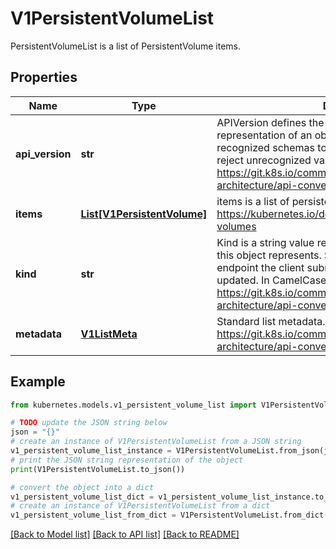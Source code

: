 # V1PersistentVolumeList

PersistentVolumeList is a list of PersistentVolume items.

## Properties

Name | Type | Description | Notes
------------ | ------------- | ------------- | -------------
**api_version** | **str** | APIVersion defines the versioned schema of this representation of an object. Servers should convert recognized schemas to the latest internal value, and may reject unrecognized values. More info: https://git.k8s.io/community/contributors/devel/sig-architecture/api-conventions.md#resources | [optional] 
**items** | [**List[V1PersistentVolume]**](V1PersistentVolume.md) | items is a list of persistent volumes. More info: https://kubernetes.io/docs/concepts/storage/persistent-volumes | 
**kind** | **str** | Kind is a string value representing the REST resource this object represents. Servers may infer this from the endpoint the client submits requests to. Cannot be updated. In CamelCase. More info: https://git.k8s.io/community/contributors/devel/sig-architecture/api-conventions.md#types-kinds | [optional] 
**metadata** | [**V1ListMeta**](V1ListMeta.md) | Standard list metadata. More info: https://git.k8s.io/community/contributors/devel/sig-architecture/api-conventions.md#types-kinds | [optional] 

## Example

```python
from kubernetes.models.v1_persistent_volume_list import V1PersistentVolumeList

# TODO update the JSON string below
json = "{}"
# create an instance of V1PersistentVolumeList from a JSON string
v1_persistent_volume_list_instance = V1PersistentVolumeList.from_json(json)
# print the JSON string representation of the object
print(V1PersistentVolumeList.to_json())

# convert the object into a dict
v1_persistent_volume_list_dict = v1_persistent_volume_list_instance.to_dict()
# create an instance of V1PersistentVolumeList from a dict
v1_persistent_volume_list_from_dict = V1PersistentVolumeList.from_dict(v1_persistent_volume_list_dict)
```
[[Back to Model list]](../README.md#documentation-for-models) [[Back to API list]](../README.md#documentation-for-api-endpoints) [[Back to README]](../README.md)


